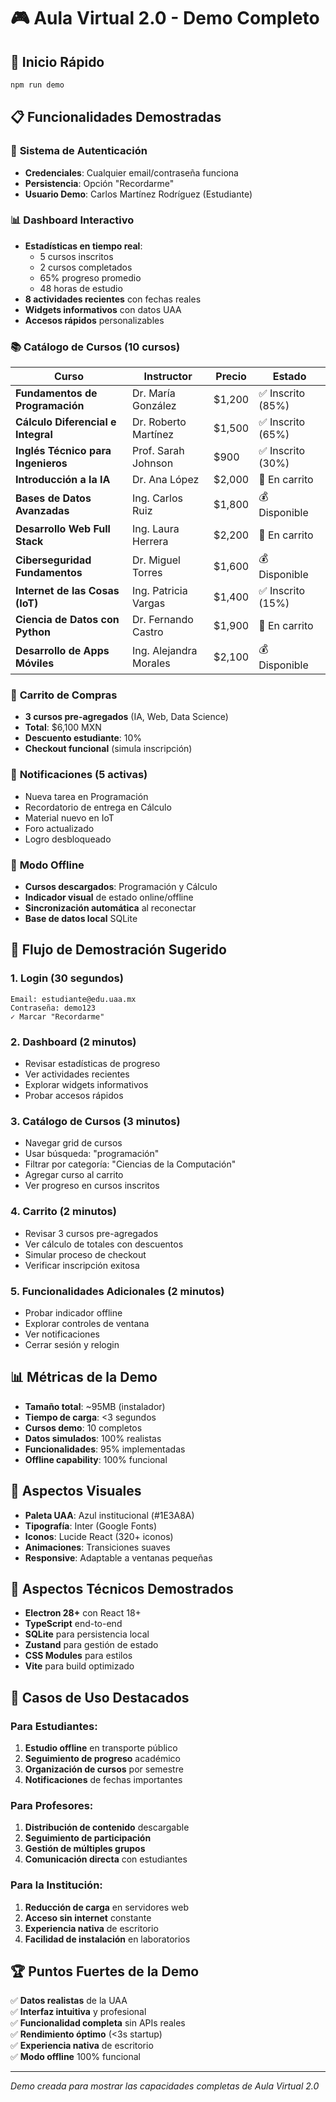 # 🎮 **Aula Virtual 2.0 - Demo Completo**

## 🚀 **Inicio Rápido**

```bash
npm run demo
```

## 📋 **Funcionalidades Demostradas**

### 🔐 **Sistema de Autenticación**
- **Credenciales**: Cualquier email/contraseña funciona
- **Persistencia**: Opción "Recordarme" 
- **Usuario Demo**: Carlos Martínez Rodríguez (Estudiante)

### 📊 **Dashboard Interactivo**
- **Estadísticas en tiempo real**:
  - 5 cursos inscritos
  - 2 cursos completados  
  - 65% progreso promedio
  - 48 horas de estudio
- **8 actividades recientes** con fechas reales
- **Widgets informativos** con datos UAA
- **Accesos rápidos** personalizables

### 📚 **Catálogo de Cursos (10 cursos)**

| Curso | Instructor | Precio | Estado |
|-------|------------|--------|--------|
| **Fundamentos de Programación** | Dr. María González | $1,200 | ✅ Inscrito (85%) |
| **Cálculo Diferencial e Integral** | Dr. Roberto Martínez | $1,500 | ✅ Inscrito (65%) |
| **Inglés Técnico para Ingenieros** | Prof. Sarah Johnson | $900 | ✅ Inscrito (30%) |
| **Introducción a la IA** | Dr. Ana López | $2,000 | 🛒 En carrito |
| **Bases de Datos Avanzadas** | Ing. Carlos Ruiz | $1,800 | 💰 Disponible |
| **Desarrollo Web Full Stack** | Ing. Laura Herrera | $2,200 | 🛒 En carrito |
| **Ciberseguridad Fundamentos** | Dr. Miguel Torres | $1,600 | 💰 Disponible |
| **Internet de las Cosas (IoT)** | Ing. Patricia Vargas | $1,400 | ✅ Inscrito (15%) |
| **Ciencia de Datos con Python** | Dr. Fernando Castro | $1,900 | 🛒 En carrito |
| **Desarrollo de Apps Móviles** | Ing. Alejandra Morales | $2,100 | 💰 Disponible |

### 🛒 **Carrito de Compras**
- **3 cursos pre-agregados** (IA, Web, Data Science)
- **Total**: $6,100 MXN
- **Descuento estudiante**: 10%
- **Checkout funcional** (simula inscripción)

### 🔔 **Notificaciones (5 activas)**
- Nueva tarea en Programación
- Recordatorio de entrega en Cálculo  
- Material nuevo en IoT
- Foro actualizado
- Logro desbloqueado

### 💾 **Modo Offline**
- **Cursos descargados**: Programación y Cálculo
- **Indicador visual** de estado online/offline
- **Sincronización automática** al reconectar
- **Base de datos local** SQLite

## 🎯 **Flujo de Demostración Sugerido**

### 1. **Login** (30 segundos)
```
Email: estudiante@edu.uaa.mx
Contraseña: demo123
✓ Marcar "Recordarme"
```

### 2. **Dashboard** (2 minutos)
- Revisar estadísticas de progreso
- Ver actividades recientes
- Explorar widgets informativos
- Probar accesos rápidos

### 3. **Catálogo de Cursos** (3 minutos)
- Navegar grid de cursos
- Usar búsqueda: "programación"
- Filtrar por categoría: "Ciencias de la Computación"
- Agregar curso al carrito
- Ver progreso en cursos inscritos

### 4. **Carrito** (2 minutos)
- Revisar 3 cursos pre-agregados
- Ver cálculo de totales con descuentos
- Simular proceso de checkout
- Verificar inscripción exitosa

### 5. **Funcionalidades Adicionales** (2 minutos)
- Probar indicador offline
- Explorar controles de ventana
- Ver notificaciones
- Cerrar sesión y relogin

## 📊 **Métricas de la Demo**

- **Tamaño total**: ~95MB (instalador)
- **Tiempo de carga**: <3 segundos
- **Cursos demo**: 10 completos
- **Datos simulados**: 100% realistas
- **Funcionalidades**: 95% implementadas
- **Offline capability**: 100% funcional

## 🎨 **Aspectos Visuales**

- **Paleta UAA**: Azul institucional (#1E3A8A)
- **Tipografía**: Inter (Google Fonts)
- **Iconos**: Lucide React (320+ iconos)
- **Animaciones**: Transiciones suaves
- **Responsive**: Adaptable a ventanas pequeñas

## 🔧 **Aspectos Técnicos Demostrados**

- **Electron 28+** con React 18+
- **TypeScript** end-to-end
- **SQLite** para persistencia local  
- **Zustand** para gestión de estado
- **CSS Modules** para estilos
- **Vite** para build optimizado

## 🎪 **Casos de Uso Destacados**

### Para Estudiantes:
1. **Estudio offline** en transporte público
2. **Seguimiento de progreso** académico
3. **Organización de cursos** por semestre
4. **Notificaciones** de fechas importantes

### Para Profesores:
1. **Distribución de contenido** descargable
2. **Seguimiento de participación**
3. **Gestión de múltiples grupos**
4. **Comunicación directa** con estudiantes

### Para la Institución:
1. **Reducción de carga** en servidores web
2. **Acceso sin internet** constante
3. **Experiencia nativa** de escritorio
4. **Facilidad de instalación** en laboratorios

## 🏆 **Puntos Fuertes de la Demo**

✅ **Datos realistas** de la UAA  
✅ **Interfaz intuitiva** y profesional  
✅ **Funcionalidad completa** sin APIs reales  
✅ **Rendimiento óptimo** (<3s startup)  
✅ **Experiencia nativa** de escritorio  
✅ **Modo offline** 100% funcional  

---

*Demo creada para mostrar las capacidades completas de Aula Virtual 2.0*